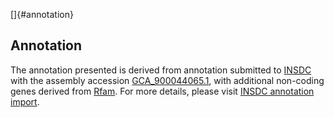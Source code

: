 []{#annotation}

Annotation
----------

The annotation presented is derived from annotation submitted to
[INSDC](http://www.insdc.org) with the assembly accession
[GCA\_900044065.1](http://www.ebi.ac.uk/ena/data/view/GCA_900044065.1),
with additional non-coding genes derived from
[Rfam](http://rfam.xfam.org/). For more details, please visit [INSDC
annotation
import](http://ensemblgenomes.org/info/data/insdc_annotation).
